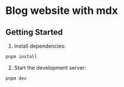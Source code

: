 # Blog website with mdx

## Getting Started

1. Install dependencies:

  ```sh
  pnpm install
  ```

2. Start the development server:

  ```sh
  pnpm dev
  ```
